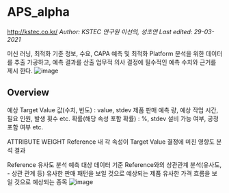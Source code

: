 # APS_alpha
 <http://kstec.co.kr/>
*Author: KSTEC 연구원 이선의, 성초연 
Last edited: 29-03-2021*

머신 러닝, 최적화 기준 정보, 수요, CAPA 예측 및 최적화 Platform 
분석을 위한 데이터를 추출 가공하고, 예측 결과를 산출
업무적 의사 결정에 필수적인 예측 수치와 근거를 제시 한다.
![image](https://user-images.githubusercontent.com/78070883/112773205-1059f580-9070-11eb-9466-9313b3646c26.png)

## Overview
예상 Target Value
값(수치, 빈도) : value, stdev
제품 판매 예측 량, 예상 작업 시간, 필요 인원, 발생 횟수 etc.
확률(해당 속성 포함 확률) : %, stdev
설비 가능 여부, 공정 포함 여부 etc.

ATTRIBUTE WEIGHT
Reference 내 각 속성이 Target Value 결정에 미친 영향도 분석 결과

Reference 유사도 분석
예측 대상 데이터 기준 Reference와의 상관관계 분석(유사도, - 상관 관계 등)
유사한 판매 패턴을 보일 것으로 예상되는 제품
유사한 가격 흐름을 보일 것으로 예상되는 종목
![image](https://user-images.githubusercontent.com/78070883/112773232-2798e300-9070-11eb-8577-7d8e634b6d40.png)


